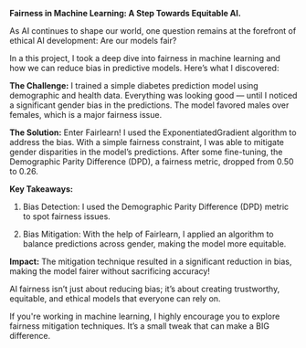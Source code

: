 **Fairness in Machine Learning: A Step Towards Equitable AI.** 

As AI continues to shape our world, one question remains at the forefront of ethical AI development: 
Are our models fair? 

In a this project, I took a deep dive into fairness in machine learning and how we can reduce bias in predictive models. Here’s what I discovered:

**The Challenge:** I trained a simple diabetes prediction model using demographic and health data. Everything was looking good — until I noticed a significant gender bias in the predictions. The model favored males over females, which is a major fairness issue.

**The Solution:** Enter Fairlearn! I used the ExponentiatedGradient algorithm to address the bias. With a simple fairness constraint, I was able to mitigate gender disparities in the model’s predictions. After some fine-tuning, the Demographic Parity Difference (DPD), a fairness metric, dropped from 0.50 to 0.26.

**Key Takeaways:**

1. Bias Detection: I used the Demographic Parity Difference (DPD) metric to spot fairness issues.

2. Bias Mitigation: With the help of Fairlearn, I applied an algorithm to balance predictions across gender, making the model more equitable.

**Impact:** The mitigation technique resulted in a significant reduction in bias, making the model fairer without sacrificing accuracy!

AI fairness isn’t just about reducing bias; it’s about creating trustworthy, equitable, and ethical models that everyone can rely on. 

If you're working in machine learning, I highly encourage you to explore fairness mitigation techniques. It’s a small tweak that can make a BIG difference.

